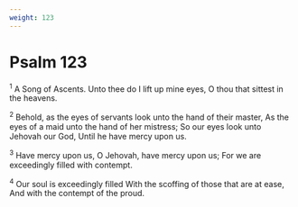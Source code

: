 ```yaml
---
weight: 123
---
```


# Psalm 123

<sup>1</sup> A Song of Ascents. Unto thee do I lift up mine eyes, O thou that sittest in the heavens. 

<sup>2</sup> Behold, as the eyes of servants look unto the hand of their master, As the eyes of a maid unto the hand of her mistress; So our eyes look unto Jehovah our God, Until he have mercy upon us. 

<sup>3</sup> Have mercy upon us, O Jehovah, have mercy upon us; For we are exceedingly filled with contempt. 

<sup>4</sup> Our soul is exceedingly filled With the scoffing of those that are at ease, And with the contempt of the proud. 



